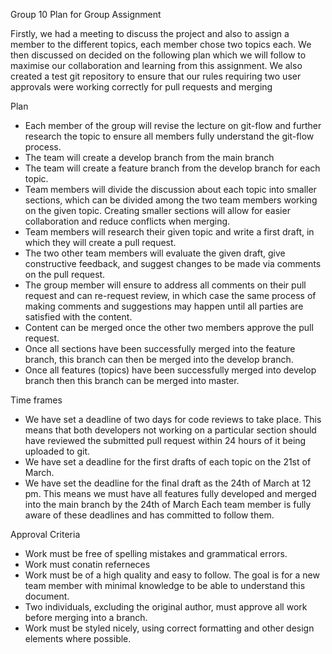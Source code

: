 
Group 10 Plan for Group Assignment

Firstly, we had a meeting to discuss the project and also to assign a member to the different topics, each member chose two topics each. We then discussed on decided on the following plan which we will follow to maximise our collaboration and learning from this assignment.
We also created a test git repository to ensure that our rules requiring two user approvals were working correctly for pull requests and merging

Plan
-   Each member of the group will revise the lecture on git-flow and further research the topic to ensure all members fully understand the git-flow process.
-   The team will create a develop branch from the main branch
-   The team will create a feature branch from the develop branch for each topic.
-   Team members will divide the discussion about each topic into smaller sections, which can be divided among the two team members working on the given topic. Creating smaller sections will allow for easier collaboration and reduce conflicts when merging.
-   Team members will research their given topic and write a first draft, in which they will create a pull request.
-   The two other team members will evaluate the given draft, give constructive feedback, and suggest changes to be made via comments on the pull request.
-   The group member will ensure to address all comments on their pull request and can re-request review, in which case the same process of making comments and suggestions may happen until all parties are satisfied with the content.
-   Content can be merged once the other two members approve the pull request.
-   Once all sections have been successfully merged into the feature branch, this branch can then be merged into the develop branch.
-   Once all features (topics) have been successfully merged into develop branch then this branch can be merged into master.

Time frames
-   We have set a deadline of two days for code reviews to take place. This means that both developers not working on a particular section should have reviewed the submitted pull request within 24 hours of it being uploaded to git.
-   We have set a deadline for the first drafts of each topic on the 21st of March. 
-   We have set the deadline for the final draft as the 24th of March at 12 pm. This means we must have all features fully developed and merged into the main branch by the 24th of March
Each team member is fully aware of these deadlines and has committed to follow them.

Approval Criteria
-   Work must be free of spelling mistakes and grammatical errors.
-   Work must conatin referneces
-   Work must be of a high quality and easy to follow. The goal is for a new team member with minimal knowledge to be able to understand this document.
-   Two individuals, excluding the original author, must approve all work before merging into a branch.
-   Work must be styled nicely, using correct formatting and other design elements where possible.